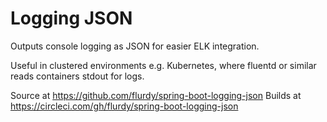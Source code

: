 # Logging JSON

Outputs console logging as JSON for easier ELK integration.

Useful in clustered environments e.g. Kubernetes, where fluentd or similar reads containers stdout for logs.


Source at https://github.com/flurdy/spring-boot-logging-json
Builds at https://circleci.com/gh/flurdy/spring-boot-logging-json
